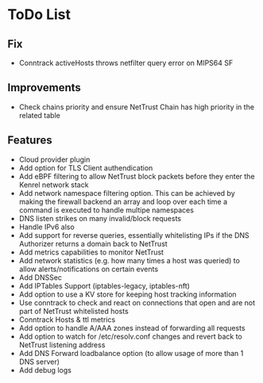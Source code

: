 # ToDo List

## Fix

- Conntrack activeHosts throws netfilter query error on MIPS64 SF

## Improvements

- Check chains priority and ensure NetTrust Chain has high priority in the related table

## Features

- Cloud provider plugin
- Add option for TLS Client authendication
- Add eBPF filtering to allow NetTrust block packets before they enter the Kenrel network stack
- Add network namespace filtering option. This can be achieved by making the firewall backend an array and loop over each time a command is executed to handle multipe namespaces
- DNS listen strikes on many invalid/block requests
- Handle IPv6 also
- Add support for reverse queries, essentially whitelisting IPs if the DNS Authorizer returns a domain back to NetTrust
- Add metrics capabilities to monitor NetTrust
- Add network statistics (e.g. how many times a host was queried) to allow alerts/notifications on certain events
- Add DNSSec
- Add IPTables Support (iptables-legacy, iptables-nft)
- Add option to use a KV store for keeping host tracking information
- Use conntrack to check and react on connections that open and are not part of NetTrust whitelisted hosts
- Conntrack Hosts & ttl metrics
- Add option to handle A/AAA zones instead of forwarding all requests
- Add option to watch for /etc/resolv.conf changes and revert back to NetTrust listening address
- Add DNS Forward loadbalance option (to allow usage of more than 1 DNS server)
- Add debug logs

